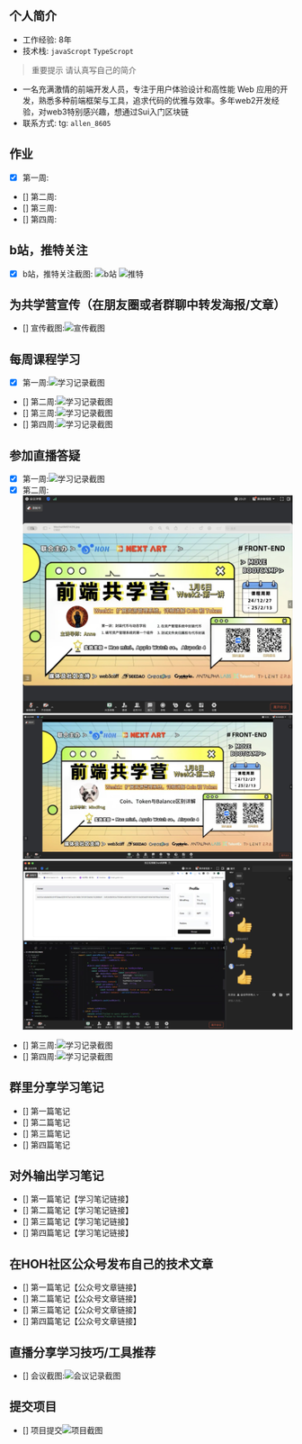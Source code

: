 <!--
 * @Author: yaoxingpu yaoxpu@163.com
 * @Date: 2024-12-31 10:39:02
 * @LastEditors: yaoxingpu yaoxpu@163.com
 * @LastEditTime: 2025-01-10 21:23:29
 * @FilePath: /0.1-to-Sui-Fullstack/fullstack/yaoxingpu/readme.md
 * @Description: 
 * 
-->
## 个人简介
- 工作经验: 8年
- 技术栈: `javaScropt` `TypeScropt`
> 重要提示 请认真写自己的简介
- 一名充满激情的前端开发人员，专注于用户体验设计和高性能 Web 应用的开发，熟悉多种前端框架与工具，追求代码的优雅与效率。多年web2开发经验，对web3特别感兴趣，想通过Sui入门区块链
- 联系方式: tg: `allen_8605`



## 作业
- [x] 第一周:
- [] 第二周:
- [] 第三周:
- [] 第四周:



## b站，推特关注

- [x] b站，推特关注截图: ![b站](./images/Snipaste_2025-01-04_23-15-07.jpg)
![推特](./images//Snipaste_2025-01-04_23-14-50.jpg)

## 为共学营宣传（在朋友圈或者群聊中转发海报/文章）

- [] 宣传截图:![宣传截图](./images/你的图片地址)

## 每周课程学习

- [x] 第一周:![学习记录截图](./images/Snipaste_2025-01-04_22-59-16.jpg)
- [] 第二周:![学习记录截图](./images/你的图片地址)
- [] 第三周:![学习记录截图](./images/你的图片地址)
- [] 第四周:![学习记录截图](./images/你的图片地址)

## 参加直播答疑

- [x] 第一周:![学习记录截图](./images/Snipaste_2025-01-02_19-57-50.jpg)
- [x] 第二周:![学习记录截图1](./images/Snipaste_2025-01-06_19-55-33.jpg) ![学习记录截图2](./images/Snipaste_2025-01-08_20-00-43.jpg) ![学习记录截图2](./images/Snipaste_2025-01-09_20-15-27.jpg)
- [] 第三周:![学习记录截图](./images/你的图片地址)
- [] 第四周:![学习记录截图](./images/你的图片地址)

## 群里分享学习笔记

- [] 第一篇笔记
- [] 第二篇笔记
- [] 第三篇笔记
- [] 第四篇笔记

## 对外输出学习笔记

- [] 第一篇笔记【学习笔记链接】
- [] 第二篇笔记【学习笔记链接】
- [] 第三篇笔记【学习笔记链接】
- [] 第四篇笔记【学习笔记链接】

## 在HOH社区公众号发布自己的技术文章

- [] 第一篇笔记【公众号文章链接】
- [] 第二篇笔记【公众号文章链接】
- [] 第三篇笔记【公众号文章链接】
- [] 第四篇笔记【公众号文章链接】

## 直播分享学习技巧/工具推荐

- [] 会议截图:![会议记录截图](./images/你的图片地址)

## 提交项目

- [] 项目提交![项目截图](./images/你的图片地址)


